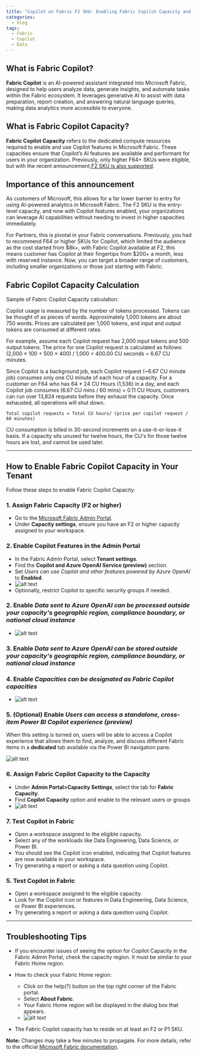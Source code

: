```yaml
---
title: "Copilot on Fabric F2 SKU: Enabling Fabric Copilot Capacity and use cases (Updated June 2025)"
categories:
  - blog
tags:
  - Fabric
  - Copilot
  - Data
---
```


## What is Fabric Copilot?

**Fabric Copilot** is an AI-powered assistant integrated into Microsoft Fabric, designed to help users analyze data, generate insights, and automate tasks within the Fabric ecosystem. It leverages generative AI to assist with data preparation, report creation, and answering natural language queries, making data analytics more accessible to everyone.

## What is Fabric Copilot Capacity?

**Fabric Copilot Capacity** refers to the dedicated compute resources required to enable and use Copilot features in Microsoft Fabric. These capacities ensure that Copilot’s AI features are available and performant for users in your organization. Previously, only higher F64+ SKUs were eligible, but with the recent announcement,[F2 SKU is also supported](https://blog.fabric.microsoft.com/en-GB/blog/copilot-and-ai-capabilities-now-accessible-to-all-paid-skus-in-microsoft-fabric/).

## Importance of this announcement

As customers of Microsoft, this allows for a far lower barrier to entry for using AI-powered analytics in Microsoft Fabric. The F2 SKU is the entry-level capacity, and now with Copilot features enabled, your organizations can leverage AI capabilities without needing to invest in higher capacities immediately.

For Partners, this is pivotal in your Fabric conversations. Previously, you had to recommend F64 or higher SKUs for Copilot, which limited the audience as the cost started from $8k+, with Fabric Copilot available at F2, this means customer has Copilot at their fingertips from $200+ a month, less with reserved instance. Now, you can target a broader range of customers, including smaller organizations or those just starting with Fabric.

## Fabric Copilot Capacity Calculation

Sample of Fabric Copilot Capacity calculation:

 Copilot usage is measured by the number of tokens processed. Tokens can be thought of as pieces of words. Approximately 1,000 tokens are about 750 words. Prices are calculated per 1,000 tokens, and input and output tokens are consumed at different rates.

 For example, assume each Copilot request has 2,000 input tokens and 500 output tokens. The price for one Copilot request is calculated as follows: (2,000 × 100 + 500 × 400) / 1,000 = 400.00 CU seconds = 6.67 CU minutes.

Since Copilot is a background job, each Copilot request (~6.67 CU minute job) consumes only one CU minute of each hour of a capacity. For a customer on F64 who has 64 * 24 CU Hours (1,536) in a day, and each Copilot job consumes (6.67 CU mins / 60 mins) = 0.11 CU Hours, customers can run over 13,824 requests before they exhaust the capacity. Once exhausted, all operations will shut down.

```plaintext
Total copilot requests = Total CU hours/ (price per copilot request / 60 minutes)
```

CU consumption is billed in 30-second increments on a use-it-or-lose-it basis. If a capacity sits unused for twelve hours, the CU's for those twelve hours are lost, and cannot be used later.

---

## How to Enable Fabric Copilot Capacity in Your Tenant

Follow these steps to enable Fabric Copilot Capacity:

### 1. Assign Fabric Capacity (F2 or higher)

- Go to the [Microsoft Fabric Admin Portal](https://app.fabric.microsoft.com/admin).
- Under **Capacity settings**, ensure you have an F2 or higher capacity assigned to your workspace.

### 2. Enable Copilot Features in the Admin Portal

- In the Fabric Admin Portal, select **Tenant settings**.
- Find the **Copilot and Azure OpenAI Service (preview)** section.
- Set _Users can use Copilot and other features powered by Azure OpenAI_ to **Enabled**.
- ![alt text](/assets/images/2025-05-01/1.png)
- Optionally, restrict Copilot to specific security groups if needed.

### 2. Enable _Data sent to Azure OpenAI can be processed outside your capacity's geographic region, compliance boundary, or national cloud instance_

- ![alt text](/assets/images/2025-05-01/2.png)

### 3. Enable _Data sent to Azure OpenAI can be stored outside your capacity's geographic region, compliance boundary, or national cloud instance_

### 4. Enable _Capacities can be designated as Fabric Copilot capacities_

- ![alt text](/assets/images/2025-05-01/3.png)
  
### 5. (Optional) Enable _Users can access a standalone, cross-item Power BI Copilot experience (preview)_

 When this setting is turned on, users will be able to access a Copilot experience that allows them to find, analyze, and discuss different Fabric items in a **dedicated** tab available via the Power BI navigation pane.

![alt text](/assets/images/2025-05-01/4.png)

### 6. Assign Fabric Copilot Capacity to the Capacity

- Under **Admin Portal>Capacity Settings**, select the tab for **Fabric Capacity**.
- Find **Copilot Capacity** option and enable to the relevant users or groups
- ![alt text](/assets/images/2025-05-01/5.png)


### 7. Test Copilot in Fabric
- Open a workspace assigned to the eligible capacity.
- Select any of the workloads like Data Engineering, Data Science, or Power BI.
- You should see the Copilot icon enabled, indicating that Copilot features are now available in your workspace.
- Try generating a report or asking a data question using Copilot.


### 5. Test Copilot in Fabric

- Open a workspace assigned to the eligible capacity.
- Look for the Copilot icon or features in Data Engineering, Data Science, or Power BI experiences.
- Try generating a report or asking a data question using Copilot.

---
## Troubleshooting Tips

- If you encounter issues of seeing the option for Copilot Capacity in the Fabric Admin Portal, check the capacity region. It must be similar to your Fabric Home region.

- How to check your Fabric Home region:
  - Click on the help(?) button on the top right corner of the Fabric portal.
  - Select **About Fabric**.
  - Your Fabric Home region will be displayed in the dialog box that appears.
  - ![alt text](/assets/images/2025-05-01/6.png)
- The Fabric Copilot capacity has to reside on at least an F2 or P1 SKU.


**Note:** Changes may take a few minutes to propagate. For more details, refer to the official [Microsoft Fabric documentation](https://learn.microsoft.com/fabric/copilot/enable-copilot).
